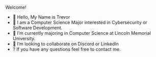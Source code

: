 Welcome!
- 👋 Hello, My Name is Trevor
- 👀 I am a Computer Science Major interested in Cybersecurity or Software Development.
- 🌱 I’m currently majoring in Computer Science at Lincoln Memorial University.
- 💞️ I’m looking to collaborate on Discord or LinkedIn
- ? If you have any questions feel free to contact me.

<!---
Trevoryo2/Trevoryo2 is a ✨ special ✨ repository because its `README.md` (this file) appears on your GitHub profile.
You can click the Preview link to take a look at your changes.
--->
